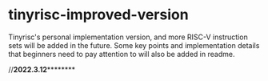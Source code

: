 # tinyrisc-improved-version
Tinyrisc's personal implementation version, and more RISC-V instruction sets will be added in the future. Some key points and implementation details that beginners need to pay attention to will also be added in readme.


//********************2022.3.12****************************

